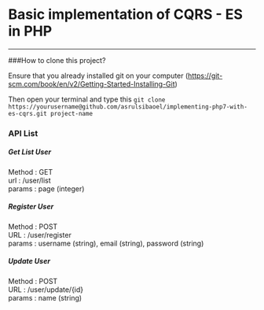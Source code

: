 # Basic implementation of CQRS - ES in PHP
--------------------------------

###How to clone this project?

Ensure that you already installed git on your computer (https://git-scm.com/book/en/v2/Getting-Started-Installing-Git)

Then open your terminal and type this ```git clone https://yourusername@github.com/asrulsibaoel/implementing-php7-with-es-cqrs.git project-name```

### API List

##### Get List User
Method : GET  
url    : /user/list  
params : page (integer)
 
##### Register User
Method : POST  
URL    : /user/register  
params : username (string), email (string), password (string)

##### Update User
Method : POST  
URL : /user/update/{id}  
params : name (string)